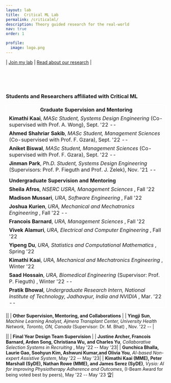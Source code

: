 ```yaml
---
layout: lab
title:  Critical ML Lab
permalink: /criticalml/
description: Theory guided research for the real-world
nav: true
order: 1

profile:
  image: logo.png
---
```

&#x7c; [Join my lab](/criticalml/join/) &#x7c; [Read about our research](/publications/) &#x7c;


<br />
<br />
<br />

### Students and Researchers affiliated with Critical ML


<style>
table {
    border-collapse: collapse;
}
table, th, td {
   border: 1px solid white;
}
blockquote {
    border-left: solid blue;
    padding-left: 10px;
}
</style>

|  **Graduate Supervision and Mentoring**    |                                                                                
| ---           |                                                                                                            
| **Kimathi Kaai**, *MASc Student, Systems Design Engineering* (Co-supervised with Prof. A. Wong), Sept. '22 --|                           
| **Ahmed Shahriar Sakib**, *MASc Student, Management Sciences* (Co-supervised with Prof. F. Gzara), Sept. '22 --| 
| **Aniket Biswal**, *MASc Student, Management Sciences* (Co-supervised with Prof. F. Gzara), Sept. '22 --|   
| **Jinman Park**, *Ph.D. Student, Systems Design Engineering* (Supervisors: Prof. P. Fieguth and Prof. J. Zelek), Nov. '21 --| 
||
|**Undergraduate Supervision and Mentoring** |
| **Sheila Afros**, *NSERC USRA, Management Sciences* , Fall '22|
| **Madison Mussari**, *URA, Software Engineering* , Fall '22|
| **Joshua Kurien**, *URA, Mechanical and Mechatronics Engineering* , Fall '22 --|
| **Francois Barnard**, *URA, Management Sciences* , Fall '22 |
| **Vivek Alamuri**, *URA, Electrical and Computer Engineering* , Fall '22|
| **Yipeng Du**, *URA, Statistics and Computational Mathematics* , Spring '22|
| **Kimathi Kaai**, *URA, Mechanical and Mechatronics Engineering* , Winter '22|
| **Saad Hossain**, *URA, Biomedical Engineering* (Supervisor: Prof. P. Fieguth) , Winter '22 -- |
| **Pratik Bhowal**, *Undergraduate Research Intern, National Institute of Technology, Jadhavpur, India and NVIDIA* , Mar. '22 -- |

||
|  **Other Supervision, Mentoring, and Collaborations**    | 
| **Yingji Sun**, *Machine Learning Analyst, Ajmera Transplant Center, University Health Network, Toronto, ON, Canada* (Supervisor: Dr. M. Bhat) , Nov. '22 -- |

||
|  **Final Year Design Team Supervision**    |
| **Justine Archer, Francois Barnard, Arden Song, Christiana Wu, and Charles Yu**, *Collaborative Selection Systems in Recruiting* , May '22 -- May '23|
| **Gunchica Bhalla, Laurie Gao, Soohyun Kim, Ashwuni Kumar,and Olivia You**, *AI-based Non-expert Assistive System*, May '22 -- May '23|
| **Kimathi Kaai (MME), Peter Marshall (SyDE), Nathan Rowe (MME), and James Serez (SyDE)**, *Vysio: AI for improving Physiotherapy Adherence and Outcomes*, (I-Beam Award for being voted best by peers), May '22 -- May '23 🏆|





<!---

### Research Projects
<div class="projects grid">

  {% assign sorted_projects = site.projects | sort: "importance" %}
  {% for project in sorted_projects %}
  <div class="grid-item">
    {% if project.redirect %}
    <a href="{{ project.redirect }}" target="_blank">
    {% else %}
    <a href="{{ project.url | relative_url }}">
    {% endif %}
      <div class="card hoverable">
        {% if project.img %}
        <img src="{{ project.img | relative_url }}" alt="project thumbnail">
        {% endif %}
        <div class="card-body">
          <h2 class="card-title text-lowercase">{{ project.title }}</h2>
          <p class="card-text">{{ project.description }}</p>
          <div class="row ml-1 mr-1 p-0">
            {% if project.github %}
            <div class="github-icon">
              <div class="icon" data-toggle="tooltip" title="Code Repository">
                <a href="{{ project.github }}" target="_blank"><i class="fab fa-github gh-icon"></i></a>
              </div>
              {% if project.github_stars %}
              <span class="stars" data-toggle="tooltip" title="GitHub Stars">
                <i class="fas fa-star"></i>
                <span id="{{ project.github_stars }}-stars"></span>
              </span>
              {% endif %}
            </div>
            {% endif %}
          </div>
        </div>
      </div>
    </a>
  </div>
{% endfor %}

</div>
-->
